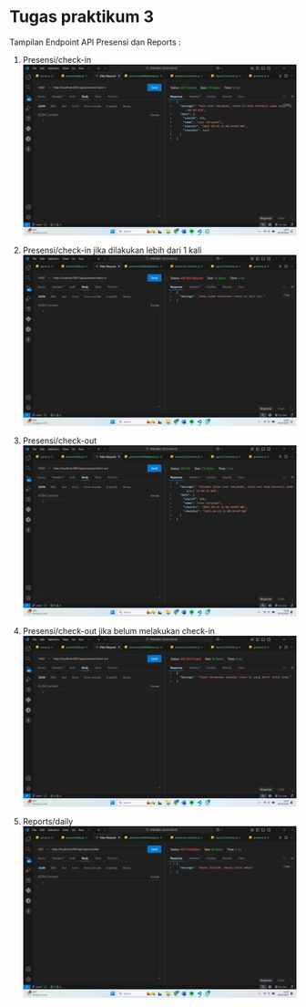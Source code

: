 # Tugas praktikum 3
Tampilan Endpoint API Presensi dan Reports :

1. Presensi/check-in
![POST Check-in](../Screenshots/presensi_checkin.png)

2. Presensi/check-in jika dilakukan lebih dari 1 kali
![POST Check-in lebih dari sekali](../Screenshots/presensi_checkin_kedua.png)

3. Presensi/check-out
![POST Check-out](../Screenshots/presensi_checkout.png)

4. Presensi/check-out jika belum melakukan check-in
![POST Check-out jika belum check-in](../Screenshots/presensi_checkout_keempat.png)

5. Reports/daily
![GET Reports Daily](../Screenshots/reports_daily.png)
